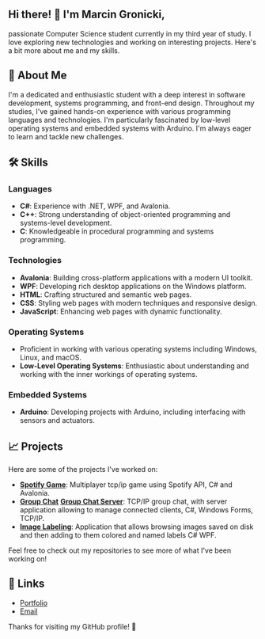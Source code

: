 
## Hi there! 👋 I'm Marcin Gronicki,
passionate Computer Science student currently in my third year of study. I love exploring new technologies and working on interesting projects. Here's a bit more about me and my skills.

## 🚀 About Me

I'm a dedicated and enthusiastic student with a deep interest in software development, systems programming, and front-end design. Throughout my studies, I've gained hands-on experience with various programming languages and technologies. I'm particularly fascinated by low-level operating systems and embedded systems with Arduino. I'm always eager to learn and tackle new challenges.

## 🛠️ Skills

### Languages
- **C#**: Experience with .NET, WPF, and Avalonia.
- **C++**: Strong understanding of object-oriented programming and systems-level development.
- **C**: Knowledgeable in procedural programming and systems programming.

### Technologies
- **Avalonia**: Building cross-platform applications with a modern UI toolkit.
- **WPF**: Developing rich desktop applications on the Windows platform.
- **HTML**: Crafting structured and semantic web pages.
- **CSS**: Styling web pages with modern techniques and responsive design.
- **JavaScript**: Enhancing web pages with dynamic functionality.

### Operating Systems
- Proficient in working with various operating systems including Windows, Linux, and macOS.
- **Low-Level Operating Systems**: Enthusiastic about understanding and working with the inner workings of operating systems.

### Embedded Systems
- **Arduino**: Developing projects with Arduino, including interfacing with sensors and actuators.

## 📈 Projects

Here are some of the projects I've worked on:

- **[Spotify Game](https://github.com/gawxgd/SpotifyApiMGame)**: Multiplayer tcp/ip game using Spotify API, C# and Avalonia.
- **[Group Chat](https://github.com/gawxgd/GroupChat)** **[Group Chat Server](https://github.com/gawxgd/GroupChatServerWorking)**: TCP/IP group chat, with server application allowing to manage connected clients, C#, Windows Forms, TCP/IP.
- **[Image Labeling](https://github.com/gawxgd/Image-Labeling)**: Application that allows browsing images saved on disk and then adding to them colored and named labels C# WPF.

Feel free to check out my repositories to see more of what I've been working on!

## 🔗 Links

- [Portfolio](https://gawxgd.github.io/)
- [Email](mailto:marcin.gronicki@gmail.com)

Thanks for visiting my GitHub profile! 🚀
